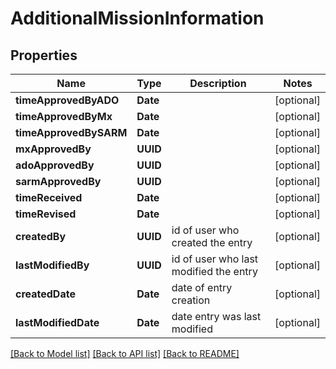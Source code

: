 # AdditionalMissionInformation

## Properties
Name | Type | Description | Notes
------------ | ------------- | ------------- | -------------
**timeApprovedByADO** | **Date** |  | [optional] 
**timeApprovedByMx** | **Date** |  | [optional] 
**timeApprovedBySARM** | **Date** |  | [optional] 
**mxApprovedBy** | **UUID** |  | [optional] 
**adoApprovedBy** | **UUID** |  | [optional] 
**sarmApprovedBy** | **UUID** |  | [optional] 
**timeReceived** | **Date** |  | [optional] 
**timeRevised** | **Date** |  | [optional] 
**createdBy** | **UUID** | id of user who created the entry | [optional] 
**lastModifiedBy** | **UUID** | id of user who last modified the entry | [optional] 
**createdDate** | **Date** | date of entry creation | [optional] 
**lastModifiedDate** | **Date** | date entry was last modified | [optional] 

[[Back to Model list]](../README.md#documentation-for-models) [[Back to API list]](../README.md#documentation-for-api-endpoints) [[Back to README]](../README.md)



